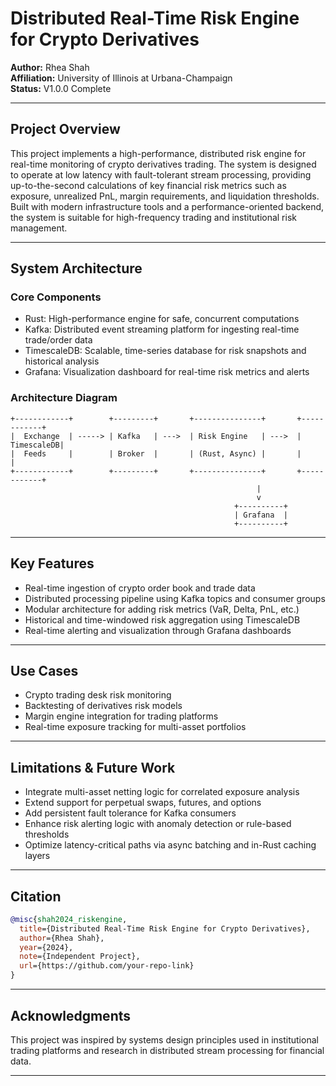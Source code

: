 # Distributed Real-Time Risk Engine for Crypto Derivatives

**Author:** Rhea Shah  
**Affiliation:** University of Illinois at Urbana-Champaign  
**Status:** V1.0.0 Complete

---

## Project Overview

This project implements a high-performance, distributed risk engine for real-time monitoring of crypto derivatives trading. The system is designed to operate at low latency with fault-tolerant stream processing, providing up-to-the-second calculations of key financial risk metrics such as exposure, unrealized PnL, margin requirements, and liquidation thresholds. Built with modern infrastructure tools and a performance-oriented backend, the system is suitable for high-frequency trading and institutional risk management.

---

## System Architecture

### Core Components

- Rust: High-performance engine for safe, concurrent computations
- Kafka: Distributed event streaming platform for ingesting real-time trade/order data
- TimescaleDB: Scalable, time-series database for risk snapshots and historical analysis
- Grafana: Visualization dashboard for real-time risk metrics and alerts

### Architecture Diagram

```
+------------+        +---------+       +---------------+       +------------+
|  Exchange  | -----> | Kafka   | --->  | Risk Engine   | --->  | TimescaleDB|
|  Feeds     |        | Broker  |       | (Rust, Async) |       |            |
+------------+        +---------+       +---------------+       +------------+
                                                       |
                                                       v
                                                  +----------+
                                                  | Grafana  |
                                                  +----------+
```

---

## Key Features

- Real-time ingestion of crypto order book and trade data
- Distributed processing pipeline using Kafka topics and consumer groups
- Modular architecture for adding risk metrics (VaR, Delta, PnL, etc.)
- Historical and time-windowed risk aggregation using TimescaleDB
- Real-time alerting and visualization through Grafana dashboards

---

## Use Cases

- Crypto trading desk risk monitoring
- Backtesting of derivatives risk models
- Margin engine integration for trading platforms
- Real-time exposure tracking for multi-asset portfolios

---

## Limitations & Future Work

- Integrate multi-asset netting logic for correlated exposure analysis
- Extend support for perpetual swaps, futures, and options
- Add persistent fault tolerance for Kafka consumers
- Enhance risk alerting logic with anomaly detection or rule-based thresholds
- Optimize latency-critical paths via async batching and in-Rust caching layers

---

## Citation

```bibtex
@misc{shah2024_riskengine,
  title={Distributed Real-Time Risk Engine for Crypto Derivatives},
  author={Rhea Shah},
  year={2024},
  note={Independent Project},
  url={https://github.com/your-repo-link}
}
```

---

## Acknowledgments

This project was inspired by systems design principles used in institutional trading platforms and research in distributed stream processing for financial data.

---
